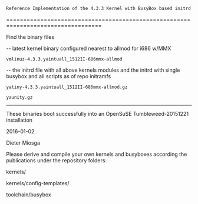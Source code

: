     Reference Implementation of the 4.3.3 Kernel with BusyBox based initrd
==================================================================================


Find the binary files

-- latest kernel binary configured nearest to allmod for i686 w/MMX

    vmlinuz-4.3.3.yaintuall_1512II-686mmx-allmod

-- the initrd file with all above kernels modules
and the initrd with single busybox and all scripts as of repo initramfs

    yatiny-4.3.3.yaintuall_1512II-686mmx-allmod.gz
    
    yaunity.gz  


---------------------------------------------------------------
These binaries boot successfully into an OpenSuSE Tumbleweed-20151221 installation

2016-01-02

Dieter Miosga    

Please derive and compile your own kernels and busyboxes according the publications
under the repository folders: 

kernels/

kernels/config-templates/

toolchain/busybox

